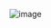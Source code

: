 ![image](https://github.com/Bt08s/Discord-Nitro-Generator/assets/68190921/e086a849-35e5-4200-8c1d-3c35c8e266c6)

